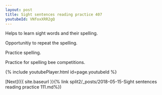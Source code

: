 ```yaml
---
layout: post
title: Sight sentences reading practice 407
youtubeId: VNfoxXRR2gQ
---
```

 
 
Helps to learn sight words and their spelling.

Opportunitiy to repeat the spelling. 

Practice spelling. 
 
Practice for spelling bee competitions. 
 
{% include youtubePlayer.html id=page.youtubeId %}
 
 

[Next]({{ site.baseurl }}{% link  split2/_posts/2018-05-15-Sight sentences reading practice 111.md%})
 
